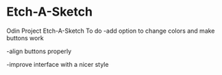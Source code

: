# Etch-A-Sketch
Odin Project Etch-A-Sketch
To do
-add option to change colors and make buttons work

-align buttons properly

-improve interface with a nicer style
